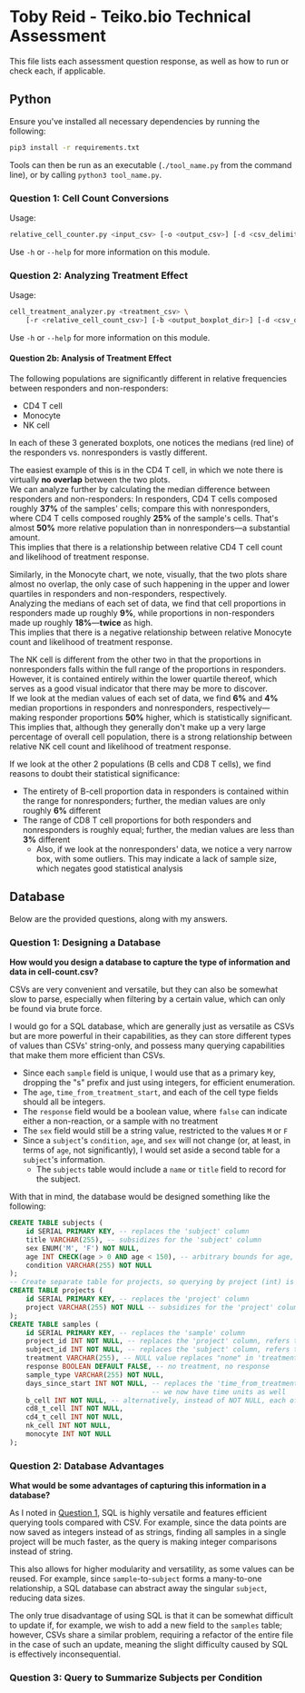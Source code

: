 <!Author: Toby Reid>

# Toby Reid - Teiko.bio Technical Assessment

This file lists each assessment question response, as well as how to run or check each, if
applicable.

## Python

Ensure you've installed all necessary dependencies by running the following:

```bash
pip3 install -r requirements.txt
```

Tools can then be run as an executable (`./tool_name.py` from the command line), or by calling
`python3 tool_name.py`.

### Question 1: Cell Count Conversions

Usage:

```bash
relative_cell_counter.py <input_csv> [-o <output_csv>] [-d <csv_delimiter>]
```

Use `-h` or `--help` for more information on this module.

### Question 2: Analyzing Treatment Effect

Usage:

```bash
cell_treatment_analyzer.py <treatment_csv> \
    [-r <relative_cell_count_csv>] [-b <output_boxplot_dir>] [-d <csv_delimiter>]
```

Use `-h` or `--help` for more information on this module.

#### Question 2b: Analysis of Treatment Effect

The following populations are significantly different in relative frequencies between responders
and non-responders:

* CD4 T cell
* Monocyte
* NK cell

In each of these 3 generated boxplots, one notices the medians (red line) of the responders vs.
nonresponders is vastly different.

The easiest example of this is in the CD4 T cell, in which we note there is virtually **no overlap**
between the two plots.  
We can analyze further by calculating the median difference between responders and non-responders:
In responders, CD4 T cells composed roughly **37%** of the samples' cells; compare this with
nonresponders, where CD4 T cells composed roughly **25%** of the sample's cells. That's almost
**50%** more relative population than in nonresponders&mdash;a substantial amount.  
This implies that there is a relationship between relative CD4 T cell count and likelihood of
treatment response.

Similarly, in the Monocyte chart, we note, visually, that the two plots share almost no overlap,
the only case of such happening in the upper and lower quartiles in responders and non-responders,
respectively.  
Analyzing the medians of each set of data, we find that cell proportions in responders made up
roughly **9%**, while proportions in non-responders made up roughly **18%**&mdash;**twice** as
high.  
This implies that there is a negative relationship between relative Monocyte count and likelihood
of treatment response.

The NK cell is different from the other two in that the proportions in nonresponders falls within
the full range of the proportions in responders. However, it is contained entirely within the lower
quartile thereof, which serves as a good visual indicator that there may be more to discover.  
If we look at the median values of each set of data, we find **6%** and **4%** median proportions
in responders and nonresponders, respectively&mdash;making responder proportions **50%** higher,
which is statistically significant.  
This implies that, although they generally don't make up a very large percentage of overall cell
population, there is a strong relationship between relative NK cell count and likelihood of
treatment response.

If we look at the other 2 populations (B cells and CD8 T cells), we find reasons to doubt their
statistical significance:

* The entirety of B-cell proportion data in responders is contained within the range for
  nonresponders; further, the median values are only roughly **6%** different
* The range of CD8 T cell proportions for both responders and nonresponders is roughly equal;
  further, the median values are less than **3%** different
  * Also, if we look at the nonresponders' data, we notice a very narrow box, with some outliers.
    This may indicate a lack of sample size, which negates good statistical analysis

## Database

Below are the provided questions, along with my answers.

### Question 1: Designing a Database

**How would you design a database to capture the type of information and data in cell-count.csv?**

CSVs are very convenient and versatile, but they can also be somewhat slow to parse, especially
when filtering by a certain value, which can only be found via brute force.

I would go for a SQL database, which are generally just as versatile as CSVs but are more
powerful in their capabilities, as they can store different types of values than CSVs' string-only,
and possess many querying capabilities that make them more efficient than CSVs.

* Since each `sample` field is unique, I would use that as a primary key, dropping the "s" prefix
  and just using integers, for efficient enumeration.
* The `age`, `time_from_treatment_start`, and each of the cell type fields should all be integers.
* The `response` field would be a boolean value, where `false` can indicate either a non-reaction,
  or a sample with no treatment
* The `sex` field would still be a string value, restricted to the values `M` or `F`
* Since a `subject`'s `condition`, `age`, and `sex` will not change (or, at least, in terms of
  `age`, not significantly), I would set aside a second table for a `subject`'s information.
  * The `subjects` table would include a `name` or `title` field to record for the subject.

With that in mind, the database would be designed something like the following:

```sql
CREATE TABLE subjects (
    id SERIAL PRIMARY KEY, -- replaces the 'subject' column
    title VARCHAR(255), -- subsidizes for the 'subject' column
    sex ENUM('M', 'F') NOT NULL,
    age INT CHECK(age > 0 AND age < 150), -- arbitrary bounds for age, to prevent typos
    condition VARCHAR(255) NOT NULL
);
-- Create separate table for projects, so querying by project (int) is faster than by name (string)
CREATE TABLE projects (
    id SERIAL PRIMARY KEY, -- replaces the 'project' column
    project VARCHAR(255) NOT NULL -- subsidizes for the 'project' column
);
CREATE TABLE samples (
    id SERIAL PRIMARY KEY, -- replaces the 'sample' column
    project_id INT NOT NULL, -- replaces the 'project' column, refers to a 'projects' table entry
    subject_id INT NOT NULL, -- replaces the 'subject' column, refers to a 'subjects' table entry
    treatment VARCHAR(255), -- NULL value replaces "none" in 'treatment' column
    response BOOLEAN DEFAULT FALSE, -- no treatment, no response
    sample_type VARCHAR(255) NOT NULL,
    days_since_start INT NOT NULL, -- replaces the 'time_from_treatment_start' column, so that
                                   -- we now have time units as well
    b_cell INT NOT NULL, -- alternatively, instead of NOT NULL, each of these could be DEFAULT 0
    cd8_t_cell INT NOT NULL,
    cd4_t_cell INT NOT NULL,
    nk_cell INT NOT NULL,
    monocyte INT NOT NULL
);
```

### Question 2: Database Advantages

**What would be some advantages of capturing this information in a database?**

As I noted in [Question 1](#question-1-designing-a-database), SQL is highly versatile and features
efficient querying tools compared with CSV.
For example, since the data points are now saved as integers instead of as strings, finding all
samples in a single project will be much faster, as the query is making integer comparisons instead
of string.

This also allows for higher modularity and versatility, as some values can be reused.
For example, since `sample`-to-`subject` forms a many-to-one relationship, a SQL database can
abstract away the singular `subject`, reducing data sizes.

The only true disadvantage of using SQL is that it can be somewhat difficult to update if, for
example, we wish to add a new field to the `samples` table; however, CSVs share a similar problem,
requiring a refactor of the entire file in the case of such an update, meaning the slight difficulty
caused by SQL is effectively inconsequential.

### Question 3: Query to Summarize Subjects per Condition


